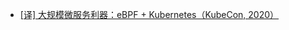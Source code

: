 * [[译] 大规模微服务利器：eBPF + Kubernetes（KubeCon, 2020）](http://arthurchiao.art/blog/ebpf-and-k8s-zh/?hmsr=toutiao.io&utm_medium=toutiao.io&utm_source=toutiao.io)

